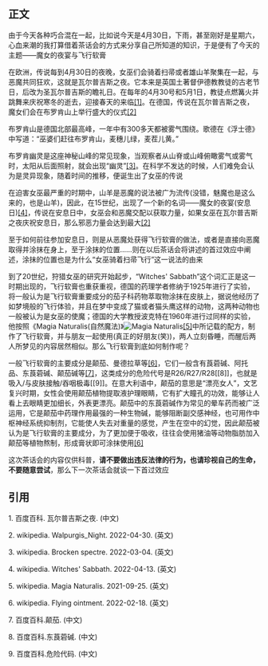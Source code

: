 ## 正文

由于今天各种巧合混在一起，比如说今天是4月30日，下雨，甚至刚好是星期六，心血来潮的我打算借着茶话会的方式来分享自己所知道的知识，于是便有了今天的主题——魔女的夜宴与飞行软膏

在欧洲，传说每到4月30日的夜晚，女巫们会骑着扫帚或者雄山羊聚集在一起，与恶魔共同狂欢，这就是瓦尔普吉斯之夜。它本来是英国土著督伊德教教徒的古老节日，后改为圣瓦尔普吉斯的瞻礼日。在每年的4月30号和5月1日，教徒点燃篝火并跳舞来庆祝寒冬的逝去，迎接春天的来临[[1]](#01)。在德国，传说在瓦尔普吉斯之夜，魔女们会在布罗肯山上举行盛大的仪式[[2]](#02)

布罗肯山是德国北部最高峰，一年中有300多天都被雾气围绕。歌德在《浮士德》中写道：“巫婆们赶往布罗肯山，麦穗儿绿，麦茬儿黄。”

布罗肯幽灵是这座神秘山峰的常见现象，当观察者从山脊或山峰俯瞰雾气或雾气时，太阳从后面照射，就会出现“幽灵”[[3]](#03)。在科学不发达的时候，人们难免会认为是灵异现象，随着时间的推移，便诞生出了女巫的传说

在迫害女巫最严重的时期中，山羊是恶魔的说法被广为流传(没错，魅魔也是这么来的，也是山羊)，因此，在15世纪，出现了一个新的名词——魔女的夜宴(安息日)[[4]](#04)，传说在安息日中，女巫会和恶魔交配以获取力量，如果女巫在瓦尔普吉斯之夜庆祝安息日，那么邪恶力量会达到最大[[2]](#02)

至于如何前往参加安息日，则是从恶魔处获得飞行软膏的做法，或者是直接向恶魔取得并涂抹在身上，至于涂抹的位置……则在以后茶话会将讲述的首过效应中阐述，涂抹的位置也是为什么“女巫骑着扫帚飞行”这一说法的由来

到了20世纪，狩猎女巫的研究开始起步，“Witches' Sabbath”这个词汇正是这一时期出现的，飞行软膏也重获重视，德国的药理学者修纳于1925年进行了实验，将一般认为是飞行软膏重要成分的茄子科药物萃取物涂抹在皮肤上，据说他经历了如梦境般的飞行体验，并且在梦中变成了猫或者猫头鹰这样的动物，这两种动物也一般被认为是女巫的使魔；德国的大学教授波克特在1960年进行过同样的实验，他按照《Magia Naturalis(自然魔法)》![Magia Naturalis](https://upload.wikimedia.org/wikipedia/commons/d/d1/Natural_Magick_by_Giambattista_della_Porta.jpg)[[5]](#05)中所记载的配方，制作了飞行软膏，并与朋友一起使用(真正的好朋友(笑))，两人立刻昏睡，而醒后两人所梦见的内容居然相似。那么飞行软膏到底如何制作呢？

一般飞行软膏的主要成分是颠茄、曼德拉草等[[6]](#06)，它们一般含有莨菪碱、阿托品、东莨菪碱、颠茄碱等[[7]](#07)，这类成分的危险代号是R26/R27/R28[[8]]，也就是吸入/与皮肤接触/吞咽极毒[[9]]。在意大利语中，颠茄的意思是“漂亮女人”，文艺复兴时期，女性会使用颠茄植物提取液护理眼睛，它有扩大瞳孔的功效，能够让人看上去眼睛更加细长，外表更漂亮。颠茄中的东莨菪碱作为常见的晕车药而被广泛运用，它是颠茄中药理作用最强的一种生物碱，能够阻断副交感神经，也可用作中枢神经系统抑制剂，它能使人失去对重量的感觉，产生在空中的幻觉，因此颠茄被认为是飞行软膏的主要成分，为了更加便于吸收，往往会使用猪油等动物脂肪加入颠茄等植物熬制，形成膏状即可涂抹使用[[6]](#06)

这次茶话会的内容仅供科普，__请不要做出违反法律的行为，也请珍视自己的生命，不要随意尝试__，那么下一次茶话会就谈一下首过效应

## 引用

<p id="01">1. 百度百科. <a src="https://baike.baidu.com/item/%E7%93%A6%E5%B0%94%E6%99%AE%E5%90%89%E6%96%AF%E4%B9%8B%E5%A4%9C/10226382">瓦尔普吉斯之夜. </a>(中文)</p>

<p id="02">2. wikipedia. <a src="https://en.wikipedia.org/wiki/Walpurgis_Night">Walpurgis_Night. </a>2022-04-30. (英文)</p>

<p id="03">3. wikipedia. <a src="https://en.wikipedia.org/wiki/Brocken_spectre">Brocken spectre. </a>2022-03-04. (英文)</p>

<p id="04">4. wikipedia. <a src="https://en.wikipedia.org/wiki/Witches%27_Sabbath" >Witches' Sabbath. </a>2022-04-13. (英文)</p>

<p id="05">5. wikipedia. <a src="https://en.wikipedia.org/wiki/Magia_Naturalis">Magia Naturalis. </a>2021-09-25. (英文)</p>

<p id="06">6. wikipedia. <a src="https://en.wikipedia.org/wiki/Flying_ointment">Flying ointment. </a>2022-02-18. (英文)</p>

<p id="07">7. 百度百科.<a src="https://baike.baidu.com/item/%E9%A2%A0%E8%8C%84/98550">颠茄. </a>(中文)</p>

<p id="08">8. 百度百科.<a src="https://baike.baidu.com/item/%E4%B8%9C%E8%8E%A8%E8%8F%AA%E7%A2%B1/4140104">东莨菪碱. </a>(中文)</p>

<p id="09">9. 百度百科.<a src="https://baike.baidu.com/item/%E5%8D%B1%E9%99%A9%E4%BB%A3%E7%A0%81/6570188">危险代码. </a>(中文)</p>
